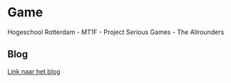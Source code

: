 # Game
Hogeschool Rotterdam - MT1F - Project Serious Games - The Allrounders

## Blog
[Link naar het blog](http://project.cmi.hro.nl/2014_2015/seriousgames_t11/wordpress/
)